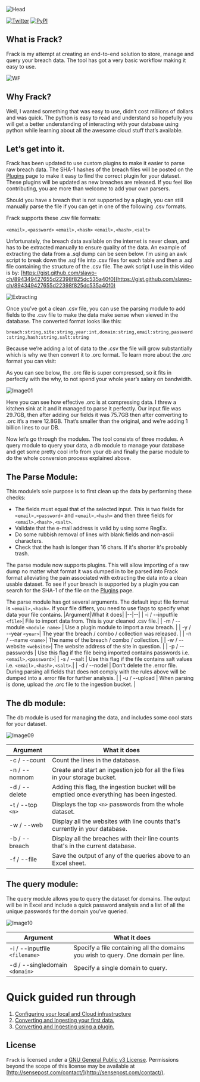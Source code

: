 ![Head](/media/Head.png)

[![Twitter](https://img.shields.io/badge/twitter-Stingray__ZA-blue)](https://twitter.com/Stingray_ZA)
[![PyPI](https://img.shields.io/pypi/v/Frack)](https://)

## What is Frack?

Frack is my attempt at creating an end-to-end solution to store, manage and query your breach data. The tool has got a very basic workflow making it easy to use.

![WF](media/WF.png)

## Why Frack?

Well, I wanted something that was easy to use, didn’t cost millions of dollars and was quick. The python is easy to read and understand so hopefully you will get a better understanding of interacting with your database using python while learning about all the awesome cloud stuff that’s available.

## Let’s get into it.
Frack has been updated to use custom plugins to make it easier to parse raw breach data. The SHA-1 hashes of the breach files will be posted on the [Plugins](/media/Plugins.md) page to make it easy to find the correct plugin for your dataset. These plugins will be updated as new breaches are released. If you feel like contributing, you are more than welcome to add your own parsers.

Should you have a breach that is not supported by a plugin, you can still manually parse the file if you can get in one of the following .csv formats.

Frack supports these .csv file formats:

`<email>,<password>`
`<email>,<hash>`
`<email>,<hash>,<salt>`

Unfortunately, the breach data available on the internet is never clean, and has to be extracted manually to ensure quality of the data. An example of extracting the data from a .sql dump can be seen below. I’m using an awk script to break down the .sql file into .csv files for each table and then a .sql file containing the structure of the .csv file. The awk script I use in this video is by: [https://gist.github.com/slawo-ch/894349427655d22398f825dc535a40f0](https://gist.github.com/slawo-ch/894349427655d22398f825dc535a40f0)

![Extracting](media/Extracting_E-Mail_Hash.gif)

Once you’ve got a clean .csv file, you can use the parsing module to add fields to the .csv file to make the data make sense when viewed in the database. The converted format looks like this:

`breach:string,site:string,year:int,domain:string,email:string,password:string,hash:string,salt:string`

Because we’re adding a lot of data to the .csv the file will grow substantially which is why we then convert it to .orc format. To learn more about the .orc format you can visit:

As you can see below, the .orc file is super compressed, so it fits in perfectly with the why, to not spend your whole year’s salary on bandwidth.

![Image01](media/Image_001.png)

Here you can see how effective .orc is at compressing data. I threw a kitchen sink at it and it managed to parse it perfectly. Our input file was 29.7GB, then after adding our fields it was 75.7GB then after converting to .orc it’s a mere 12.8GB. That’s smaller than the original, and we’re adding 1 billion lines to our DB.

Now let’s go through the modules. The tool consists of three modules. A query module to query your data, a db module to manage your database and get some pretty cool info from your db and finally the parse module to do the whole conversion process explained above.

## The Parse Module:

This module’s sole purpose is to first clean up the data by performing these checks:

- The fields must equal that of the selected input. This is two fields for `<email>,<password>` and `<email>,<hash>` and then three fields for `<email>,<hash>,<salt>`.
- Validate that the e-mail address is valid by using some RegEx.
- Do some rubbish removal of lines with blank fields and non-ascii characters.
- Check that the hash is longer than 16 chars. If it's shorter it's probably trash.

The parse module now supports plugins. This will allow importing of a raw dump no matter what format it was dumped in to be parsed into Frack format alleviating the pain associated with extracting the data into a clean usable dataset. To see if your breach is supported by a plugin you can search for the SHA-1 of the file on the [Plugins](/media/Plugins.md) page.

The parse module has got several arguments. The default input file format is `<email>,<hash>`. If your file differs, you need to use flags to specify what data your file contains.
|Argument|What it does|
|--|--|
| -i / --inputfile `<file>`| File to import data from. This is your cleaned .csv file.|
| -m / --module `<module name>` | Use a plugin module to import a raw breach. |
| -y / --year `<year>`| The year the breach / combo / collection was released. |
| -n / --name `<name>`| The name of the breach / combo / collection. |
| -w / --website `<website>`| The website address of the site in question. |
| -p / --passwords | Use this flag if the file being imported contains passwords i.e. `<email>,<password>`|
| -s / --salt | Use this flag if the file contains salt values i.e. `<email>,<hash>,<salt>`.|
| -d / --nodel | Don't delete the .error file. During parsing all fields that does not comply with the rules above will be dumped into a .error file for further analysis. |
| -u / --upload | When parsing is done, upload the .orc file to the ingestion bucket. |

## The db module:

The db module is used for managing the data, and includes some cool stats for your dataset.

![Image09](media/Image_009.png)

|Argument|What it does|
|--|--|
| -c / --count | Count the lines in the database. |
| -n / --nomnom | Create and start an ingestion job for all the files in your storage bucket. |
| -d / --delete | Adding this flag, the ingestion bucket will be emptied once everything has been ingested. |
| -t / --top `<n>`| Displays the top `<n>` passwords from the whole dataset. |
| -w / --web | Display all the websites with line counts that's currently in your database. |
| -b / --breach | Display all the breaches with their line counts that's in the current database. |
| -f / --file | Save the output of any of the queries above to an Excel sheet. |

## The query module:

The query module allows you to query the dataset for domains. The output will be in Excel and include a quick password analysis and a list of all the unique passwords for the domain you’ve queried.

![Image10](media/Image_010.png)

|Argument|What it does|
|--|--|
| -i / --inputfile `<filename>`  | Specify a file containing all the domains you wish to query. One domain per line. |
| -d / --singledomain `<domain>` | Specify a single domain to query. |

# Quick guided run through
1. [Configuring your local and Cloud infrastructure](/media/Step1.md)
2. [Converting and Ingesting your first data.](/media/Step2.md)
3. [Converting and Ingesting using a plugin.](/media/Step3.md)

## License
`Frack` is licensed under a [GNU General Public v3 License](https://www.gnu.org/licenses/gpl-3.0.en.html). Permissions beyond the scope of this license may be available at [http://sensepost.com/contact/](http://sensepost.com/contact/).